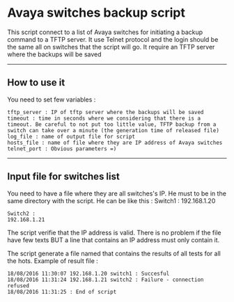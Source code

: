 **Avaya switches backup script**
===================

This script connect to a list of Avaya switches for initiating a backup command to a TFTP server.
It use Telnet protocol and the login should be the same all on switches that the script will go.
It require an TFTP server where the backups will be saved

----------

How to use it
-------------

You need to set few variables :

	tftp_server : IP of tftp server where the backups will be saved
	timeout : time in seconds where we considering that there is a timeout. Be careful to not put too little value, TFTP backup from a switch can take over a minute (the generation time of released file)
	log_file : name of output file for script
	hosts_file : name of file where they are IP address of Avaya switches
	telnet_port : Obvious parameters =)

----------

Input file for switches list
-------------

You need to have a file where they are all switches's IP. He must to be in the same directory with the script. He can be like this :
	Switch1 :
	192.168.1.20

	Switch2 :
	192.168.1.21

The script verifie that the IP address is valid.
There is no problem if the file have few texts BUT a line that contains an IP address must only contain it.

The script generate a file named that contains the results of all tests for all the hots.
Example of result file :

    18/08/2016 11:30:07 192.168.1.20 switch1 : Succesful
    18/08/2016 11:31:24 192.168.1.21 switch2 : Failure - connection refused
    18/08/2016 11:31:25 : End of script